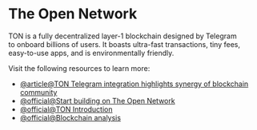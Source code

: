 # The Open Network

TON is a fully decentralized layer-1 blockchain designed by Telegram to onboard billions of users. It boasts ultra-fast transactions, tiny fees, easy-to-use apps, and is environmentally friendly.

Visit the following resources to learn more:

- [@article@TON Telegram integration highlights synergy of blockchain community](https://cointelegraph.com/news/ton-telegram-integration-highlights-synergy-of-blockchain-community)
- [@official@Start building on The Open Network](https://ton.org/dev)
- [@official@TON Introduction](https://ton.org/docs/learn/introduction)
- [@official@Blockchain analysis](https://ton.org/analysis)
